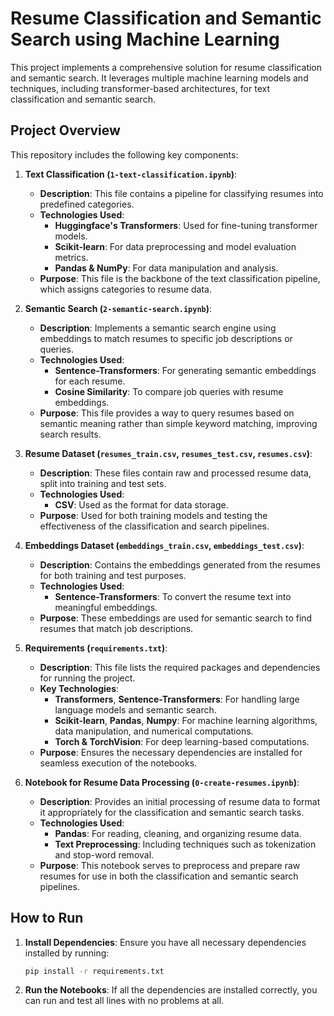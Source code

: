 # Resume Classification and Semantic Search using Machine Learning

This project implements a comprehensive solution for resume classification and semantic search. It leverages multiple machine learning models and techniques, including transformer-based architectures, for text classification and semantic search.

## Project Overview

This repository includes the following key components:

1. **Text Classification (`1-text-classification.ipynb`)**:
   - **Description**: This file contains a pipeline for classifying resumes into predefined categories.
   - **Technologies Used**: 
     - **Huggingface's Transformers**: Used for fine-tuning transformer models.
     - **Scikit-learn**: For data preprocessing and model evaluation metrics.
     - **Pandas & NumPy**: For data manipulation and analysis.
   - **Purpose**: This file is the backbone of the text classification pipeline, which assigns categories to resume data.

2. **Semantic Search (`2-semantic-search.ipynb`)**:
   - **Description**: Implements a semantic search engine using embeddings to match resumes to specific job descriptions or queries.
   - **Technologies Used**:
     - **Sentence-Transformers**: For generating semantic embeddings for each resume.
     - **Cosine Similarity**: To compare job queries with resume embeddings.
   - **Purpose**: This file provides a way to query resumes based on semantic meaning rather than simple keyword matching, improving search results.

3. **Resume Dataset (`resumes_train.csv`, `resumes_test.csv`, `resumes.csv`)**:
   - **Description**: These files contain raw and processed resume data, split into training and test sets.
   - **Technologies Used**:
     - **CSV**: Used as the format for data storage.
   - **Purpose**: Used for both training models and testing the effectiveness of the classification and search pipelines.

4. **Embeddings Dataset (`embeddings_train.csv`, `embeddings_test.csv`)**:
   - **Description**: Contains the embeddings generated from the resumes for both training and test purposes.
   - **Technologies Used**:
     - **Sentence-Transformers**: To convert the resume text into meaningful embeddings.
   - **Purpose**: These embeddings are used for semantic search to find resumes that match job descriptions.

5. **Requirements (`requirements.txt`)**:
   - **Description**: This file lists the required packages and dependencies for running the project.
   - **Key Technologies**:
     - **Transformers**, **Sentence-Transformers**: For handling large language models and semantic search.
     - **Scikit-learn**, **Pandas**, **Numpy**: For machine learning algorithms, data manipulation, and numerical computations.
     - **Torch & TorchVision**: For deep learning-based computations.
   - **Purpose**: Ensures the necessary dependencies are installed for seamless execution of the notebooks.

6. **Notebook for Resume Data Processing (`0-create-resumes.ipynb`)**:
   - **Description**: Provides an initial processing of resume data to format it appropriately for the classification and semantic search tasks.
   - **Technologies Used**:
     - **Pandas**: For reading, cleaning, and organizing resume data.
     - **Text Preprocessing**: Including techniques such as tokenization and stop-word removal.
   - **Purpose**: This notebook serves to preprocess and prepare raw resumes for use in both the classification and semantic search pipelines.

## How to Run

1. **Install Dependencies**:
   Ensure you have all necessary dependencies installed by running:
   ```bash
   pip install -r requirements.txt
2. **Run the Notebooks**: 
   If all the dependencies are installed correctly, you can run and test all lines with no problems at all. 


